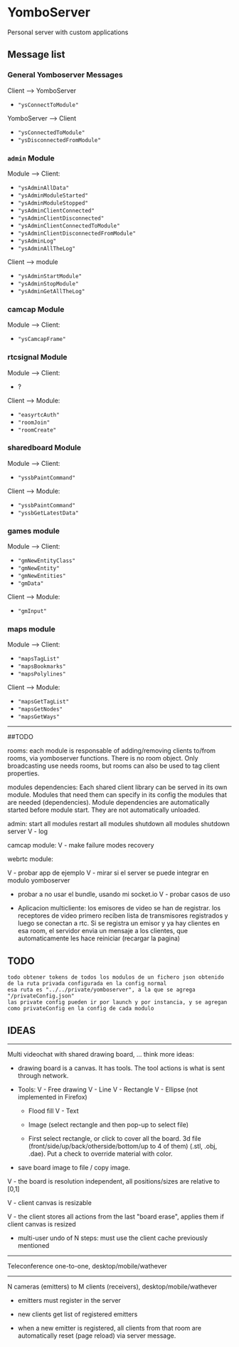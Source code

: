 
# YomboServer
Personal server with custom applications



## Message list

### General Yomboserver Messages

Client --> YomboServer

 - `"ysConnectToModule"`

YomboServer --> Client

- `"ysConnectedToModule"`
- `"ysDisconnectedFromModule"`

### `admin` Module

Module --> Client:

 - `"ysAdminAllData"`
 - `"ysAdminModuleStarted"`
 - `"ysAdminModuleStopped"`
 - `"ysAdminClientConnected"`
 - `"ysAdminClientDisconnected"`
 - `"ysAdminClientConnectedToModule"`
 - `"ysAdminClientDisconnectedFromModule"`
 - `"ysAdminLog"`
 - `"ysAdminAllTheLog"`

Client --> module

 - `"ysAdminStartModule"`
 - `"ysAdminStopModule"`
 - `"ysAdminGetAllTheLog"`


### camcap Module

Module --> Client:

 - `"ysCamcapFrame"`


### rtcsignal Module

Module --> Client:

 - ?

Client --> Module:

 - `"easyrtcAuth"`
 - `"roomJoin"`
 - `"roomCreate"`


### sharedboard Module

Module --> Client:

 - `"yssbPaintCommand"`

Client --> Module:

 - `"yssbPaintCommand"`
 - `"yssbGetLatestData"`


### games module

Module --> Client:

 - `"gmNewEntityClass"`
 - `"gmNewEntity"`
 - `"gmNewEntities"`
 - `"gmData"`

Client --> Module:

 - `"gmInput"`

### maps module

Module --> Client:

 - `"mapsTagList"`
 - `"mapsBookmarks"`
- `"mapsPolylines"`

Client --> Module:

 - `"mapsGetTagList"`
 - `"mapsGetNodes"`
 - `"mapsGetWays"`

-------------------------------------------------------


##TODO

rooms:
    each module is responsable of adding/removing clients to/from rooms, via yomboserver functions. There is no room object.
    Only broadcasting use needs rooms, but rooms can also be used to tag client properties.

modules dependencies:
    Each shared client library can be served in its own module. Modules that need them can specify in its config the
    modules that are needed (dependencies). Module dependencies are automatically started before module start.
    They are not automatically unloaded.

admin:
    start all modules
    restart all modules
    shutdown all modules
    shutdown server
    V - log

camcap module:
    V - make failure modes recovery

webrtc module:

 V - probar app de ejemplo
 V - mirar si el server se puede integrar en modulo yomboserver
   - probar a no usar el bundle, usando mi socket.io
 V - probar casos de uso

   - Aplicacion multicliente: los emisores de video se han de registrar. los receptores de video primero reciben lista de transmisores registrados y luego se conectan a rtc.
Si se registra un emisor y ya hay clientes en esa room, el servidor envia un mensaje a los clientes, que automaticamente les hace reiniciar (recargar la pagina)


## TODO


    todo obtener tokens de todos los modulos de un fichero json obtenido de la ruta privada configurada en la config normal
    esa ruta es "../../private/yomboserver", a la que se agrega "/privateConfig.json"
    las private config pueden ir por launch y por instancia, y se agregan como privateConfig en la config de cada modulo







## IDEAS

------------

Multi videochat with shared drawing board, ... think more ideas:

 - drawing board is a canvas. It has tools. The tool actions is what is sent through network.

 - Tools:
    V - Free drawing
    V - Line
    V - Rectangle
    V - Ellipse (not implemented in Firefox)
    - Flood fill
    V - Text

    - Image (select rectangle and then pop-up to select file)
    - First select rectangle, or click to cover all the board. 3d file (front/side/up/back/otherside/bottom/up to 4 of them) (.stl, .obj, .dae). Put a check to override material with color.

 - save board image to file / copy image.

V - the board is resolution independent, all positions/sizes are relative to [0,1]

V - client canvas is resizable

V - the client stores all actions from the last "board erase", applies them if client canvas is resized

 - multi-user undo of N steps: must use the client cache previously mentioned

------------

Teleconference one-to-one, desktop/mobile/wathever


------------

N cameras (emitters) to M clients (receivers), desktop/mobile/wathever

 - emitters must register in the server

 - new clients get list of registered emitters

 - when a new emitter is registered, all clients from that room are automatically reset (page reload) via server message.




